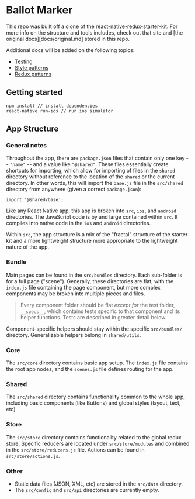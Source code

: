 # Ballot Marker

This repo was built off a clone of the [react-native-redux-starter-kit](https://github.com/LeoLeBras/react-native-redux-starter-kit). For more info on the structure and tools includes, check out that site and [the original docs][docs/original.md] stored in this repo.

Additional docs will be added on the following topics:

- [Testing](docs/testing.md)
- [Style patterns](docs/styles.md)
- [Redux patterns](docs/redux.md)

## Getting started

```
npm install // install dependencies
react-native run-ios // run ios simulator
```

## App Structure

### General notes

Throughout the app, there are `package.json` files that contain only one key -- `"name"` -- and a value like `"@shared"`. These files essentially create shortcuts for importing, which allow for importing of files in the `shared` directory without reference to the location of the `shared` or the current directory. In other words, this will import the `base.js` file in the `src/shared` directory from anywhere (given a correct `package.json`):

```
import '@shared/base';
```

Like any React Native app, this app is broken into `src`, `ios`, and `android` directories. The JavaScript code is by and large contained within `src`. It compiles into native code in the `ios` and `android` directories.

Within `src`, the app structure is a mix of the "fractal" structure of the starter kit and a more lightweight structure more appropriate to the lightweight nature of the app.

### Bundle

Main pages can be found in the `src/bundles` directory. Each sub-folder is for a full page ("scene"). Generally, these directories are flat, with the `index.js` file containing the page component, but more complex components may be broken into multiple pieces and files.

> Every component folder should be flat *except for* the test folder, `__specs__`, which contains tests specific to that component and its helper functions. Tests are described in greater detail below.

Component-specific helpers should stay within the specific `src/bundles/` directory. Generalizable helpers belong in `shared/utils`.

### Core

The `src/core` directory contains basic app setup. The `index.js` file contains the root app nodes, and the `scenes.js` file defines routing for the app.

### Shared

The `src/shared` directory contains functionality common to the whole app, including basic components (like Buttons) and global styles (layout, text, etc).

### Store

The `src/store` directory contains functionality related to the global redux store. Specific reducers are located under `src/store/modules` and combined in the `src/store/reducers.js` file. Actions can be found in `src/store/actions.js`.

### Other

- Static data files (JSON, XML, etc) are stored in the `src/data` directory.
- The `src/config` and `src/api` directories are currently empty.